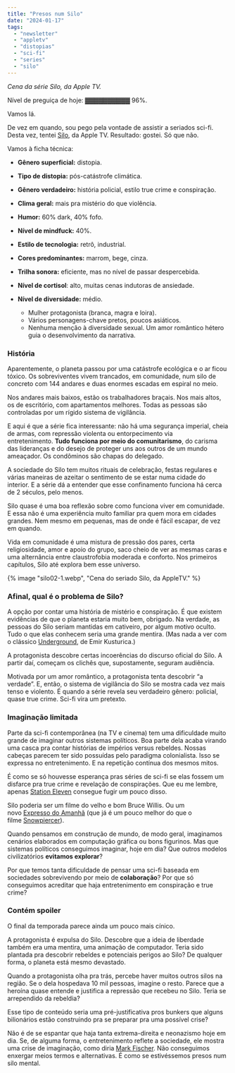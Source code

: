 ```yaml
---
title: "Presos num Silo"
date: "2024-01-17"
tags: 
  - "newsletter"
  - "appletv"
  - "distopias"
  - "sci-fi"
  - "series"
  - "silo"
---
```


_Cena da série Silo, da Apple TV._

Nível de preguiça de hoje: ▓▓▓▓▓▓▓▓▓▓ 96%.

Vamos lá.

De vez em quando, sou pego pela vontade de assistir a seriados sci-fi. Desta vez, tentei [Silo](https://en.wikipedia.org/wiki/Silo_(TV_series)), da Apple TV. Resultado: gostei. Só que não.

Vamos à ficha técnica:

- **Gênero superficial:** distopia.
- **Tipo de distopia:** pós-catástrofe climática.
- **Gênero verdadeiro:** história policial, estilo true crime e conspiração.
- **Clima geral:** mais pra mistério do que violência.
- **Humor:** 60% dark, 40% fofo.
- **Nível de mindfuck:** 40%.
- **Estilo de tecnologia:** retrô, industrial.
- **Cores predominantes:** marrom, bege, cinza.
- **Trilha sonora:** eficiente, mas no nível de passar despercebida.
- **Nível de cortisol**: alto, muitas cenas indutoras de ansiedade.
- **Nível de diversidade:** médio.
    
    - Mulher protagonista (branca, magra e loira).
    - Vários personagens-chave pretos, poucos asiáticos.
    - Nenhuma menção à diversidade sexual. Um amor romântico hétero guia o desenvolvimento da narrativa.

### História

Aparentemente, o planeta passou por uma catástrofe ecológica e o ar ficou tóxico. Os sobreviventes vivem trancados, em comunidade, num silo de concreto com 144 andares e duas enormes escadas em espiral no meio.

Nos andares mais baixos, estão os trabalhadores braçais. Nos mais altos, os de escritório, com apartamentos melhores. Todas as pessoas são controladas por um rígido sistema de vigilância.

E aqui é que a série fica interessante: não há uma segurança imperial, cheia de armas, com repressão violenta ou entorpecimento via entretenimento. **Tudo funciona por meio do comunitarismo**, do carisma das lideranças e do desejo de proteger uns aos outros de um mundo ameaçador. Os condôminos são chapas do delegado.

A sociedade do Silo tem muitos rituais de celebração, festas regulares e várias maneiras de azeitar o sentimento de se estar numa cidade do interior. E a série dá a entender que esse confinamento funciona há cerca de 2 séculos, pelo menos.

Silo quase é uma boa reflexão sobre como funciona viver em comunidade. E essa não é uma experiência muito familiar pra quem mora em cidades grandes. Nem mesmo em pequenas, mas de onde é fácil escapar, de vez em quando.

Vida em comunidade é uma mistura de pressão dos pares, certa religiosidade, amor e apoio do grupo, saco cheio de ver as mesmas caras e uma alternância entre claustrofobia moderada e conforto. Nos primeiros capítulos, Silo até explora bem esse universo.

{% image "silo02-1.webp", "Cena do seriado Silo, da AppleTV." %}

### Afinal, qual é o problema de Silo?

A opção por contar uma história de mistério e conspiração. É que existem evidências de que o planeta estaria muito bem, obrigado. Na verdade, as pessoas do Silo seriam mantidas em cativeiro, por algum motivo oculto. Tudo o que elas conhecem seria uma grande mentira. (Mas nada a ver com o clássico [Underground](https://en.wikipedia.org/wiki/Underground_(1995_film)), de Emir Kusturica.)

A protagonista descobre certas incoerências do discurso oficial do Silo. A partir daí, começam os clichês que, supostamente, seguram audiência.

Motivada por um amor romântico, a protagonista tenta descobrir “a verdade”. E, então, o sistema de vigilância do Silo se mostra cada vez mais tenso e violento. É quando a série revela seu verdadeiro gênero: policial, quase true crime. Sci-fi vira um pretexto.

### Imaginação limitada

Parte da sci-fi contemporânea (na TV e cinema) tem uma dificuldade muito grande de imaginar outros sistemas políticos. Boa parte dela acaba virando uma casca pra contar histórias de impérios versus rebeldes. Nossas cabeças parecem ter sido possuídas pelo paradigma colonialista. Isso se expressa no entretenimento. E na repetição contínua dos mesmos mitos.

É como se só houvesse esperança pras séries de sci-fi se elas fossem um disfarce pra true crime e revelação de conspirações. Que eu me lembre, apenas [Station Eleven](https://en.wikipedia.org/wiki/Station_Eleven) consegue fugir um pouco disso.

Silo poderia ser um filme do velho e bom Bruce Willis. Ou um novo [Expresso do Amanhã](https://www.netflix.com/br/title/80177458) (que já é um pouco melhor do que o filme [Snowpiercer](https://en.wikipedia.org/wiki/Snowpiercer)).

Quando pensamos em construção de mundo, de modo geral, imaginamos cenários elaborados em computação gráfica ou bons figurinos. Mas que sistemas políticos conseguimos imaginar, hoje em dia? Que outros modelos civilizatórios **evitamos explorar**?

Por que temos tanta dificuldade de pensar uma sci-fi baseada em sociedades sobrevivendo por meio de **colaboração**? Por que só conseguimos acreditar que haja entretenimento em conspiração e true crime?

### Contém spoiler

O final da temporada parece ainda um pouco mais cínico.

A protagonista é expulsa do Silo. Descobre que a ideia de liberdade também era uma mentira, uma animação de computador. Teria sido plantada pra descobrir rebeldes e potenciais perigos ao Silo? De qualquer forma, o planeta está mesmo devastado.

Quando a protagonista olha pra trás, percebe haver muitos outros silos na região. Se o dela hospedava 10 mil pessoas, imagine o resto. Parece que a heroína quase entende e justifica a repressão que recebeu no Silo. Teria se arrependido da rebeldia?

Esse tipo de conteúdo seria uma pré-justificativa pros bunkers que alguns bilionários estão construindo pra se preparar pra uma possível crise?

Não é de se espantar que haja tanta extrema-direita e neonazismo hoje em dia. Se, de alguma forma, o entretenimento reflete a sociedade, ele mostra uma crise de imaginação, como diria [Mark Fischer](https://en.wikipedia.org/wiki/Capitalist_Realism). Não conseguimos enxergar meios termos e alternativas. É como se estivéssemos presos num silo mental.
